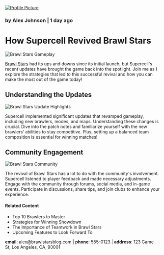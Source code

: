 <!DOCTYPE html>
<html lang="en">
<head>
    <meta charset="UTF-8">
    <meta name="viewport" content="width=device-width, initial-scale=1.0">
    <title>The Revival of Brawl Stars</title>
</head>
<body>
    <a href="#contact">
        <img src="https://example.com/profile-picture.jpg" alt="Profile Picture">
    </a>
    <h3>by Alex Johnson | 1 day ago</h3>
  <h1>How Supercell Revived Brawl Stars</h1>
  <img src="https://example.com/brawlstars-image1.jpg" alt="Brawl Stars Gameplay">
    <p>
      <a href="https://en.wikipedia.org/wiki/Brawl_Stars" target="_blank">Brawl Stars</a> had its ups and downs since its initial launch, but Supercell's recent updates have brought the game back into the spotlight. Join me as I explore the strategies that led to this successful revival and how you can make the most out of the game today!
    </p>
  <h2>Understanding the Updates</h2>
    <img src="https://example.com/brawlstars-update.jpg" alt="Brawl Stars Update Highlights">
    <p>
        Supercell implemented significant updates that revamped gameplay, including new brawlers, modes, and maps. Understanding these changes is crucial. Dive into the patch notes and familiarize yourself with the new brawlers' abilities to stay competitive. Plus, setting up a balanced team composition is essential for winning matches!
    </p>
  <h2>Community Engagement</h2>
    <img src="https://example.com/brawlstars-community.jpg" alt="Brawl Stars Community">
    <p>
        The revival of Brawl Stars has a lot to do with the community's involvement. Supercell listened to player feedback and made necessary adjustments. Engage with the community through forums, social media, and in-game events. Participate in discussions, share tips, and join clubs to enhance your experience.
    </p>
  <h4>Related Content</h4>
    <ul>
        <li>Top 10 Brawlers to Master</li>
        <li>Strategies for Winning Showdown</li>
        <li>The Importance of Teamwork in Brawl Stars</li>
        <li>Upcoming Features to Look Forward To</li>
    </ul>
  <div id="contact">
        <p>
            <strong>email</strong>: alex@brawlstarsblog.com | <strong>phone</strong>: 555-0123 | <strong>address</strong>: 123 Game St, Los Angeles, CA, 90001
        </p>
    </div>
</body>
</html>
